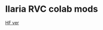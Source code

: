 
<p align="center">
  <h1>Ilaria RVC colab mods</h1>
</p>


[HF ver](https://blane187.github.io/demo/)
